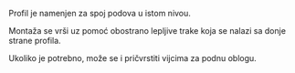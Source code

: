 Profil je namenjen za spoj podova u istom nivou.

Montaža se vrši uz pomoć obostrano lepljive trake koja se nalazi sa donje strane profila.

Ukoliko je potrebno, može se i pričvrstiti vijcima za podnu oblogu.
